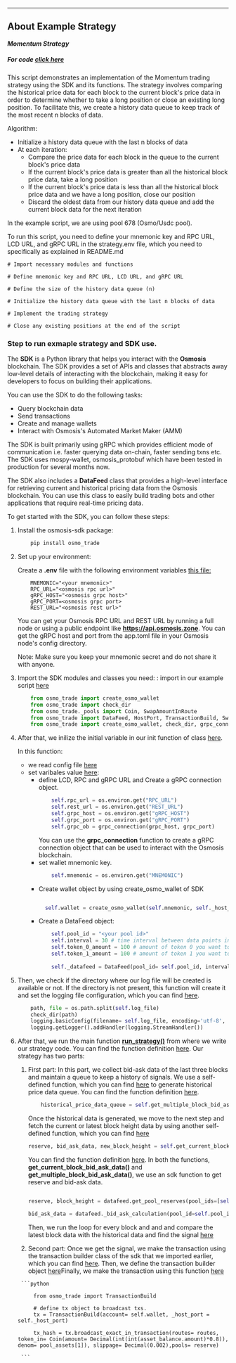 ***
## About Example Strategy

**_Momentum Strategy_**

##### For code [click here](https://github.com/0xmercury/osmo_trade/blob/master/examples/example_momentum_strategy.py)

This script demonstrates an implementation of the Momentum trading strategy using the SDK and its functions. The strategy involves comparing the historical price data for each block to the current block's price data in order to determine whether to take a long position or close an existing long position. To facilitate this, we create a history data queue to keep track of the most recent n blocks of data.

Algorithm:
- Initialize a history data queue with the last n blocks of data
- At each iteration:
    - Compare the price data for each block in the queue to the current block's price data
    - If the current block's price data is greater than all the historical block price data, take a long position
    - If the current block's price data is less than all the historical block price data and we have a long position, close our position
    - Discard the oldest data from our history data queue and add the current block data for the next iteration

In the example script, we are using pool 678 (Osmo/Usdc pool).

To run this script, you need to define your mnemonic key and RPC URL, LCD URL, and gRPC URL in the strategy.env file, which you need to specifically as explained in README.md


    # Import necessary modules and functions

    # Define mnemonic key and RPC URL, LCD URL, and gRPC URL

    # Define the size of the history data queue (n)

    # Initialize the history data queue with the last n blocks of data

    # Implement the trading strategy

    # Close any existing positions at the end of the script


### Step to run exmaple strategy and SDK use.

The **SDK** is a Python library that helps you interact with the **Osmosis** blockchain. The SDK provides a set of APIs and classes that abstracts away low-level details of interacting with the blockchain, making it easy for developers to focus on building their applications.

You can use the SDK to do the following tasks:

* Query blockchain data
* Send transactions
* Create and manage wallets
* Interact with Osmosis's Automated Market Maker (AMM)

The SDK is built primarily using gRPC which provides efficient mode of communication i.e. faster querying data on-chain, faster sending txns etc. The SDK uses mospy-wallet, osmosis_protobuf which have been tested in production for several months now.

The SDK also includes a **DataFeed** class that provides a high-level interface for retrieving current and historical pricing data from the Osmosis blockchain. You can use this class to easily build trading bots and other applications that require real-time pricing data.

To get started with the SDK, you can follow these steps:

1. Install the osmosis-sdk package:

    ```bash
        pip install osmo_trade
    ```


2. Set up your environment:

    Create a **.env** file with the following environment variables [this file:](https://github.com/0xmercury/osmo_trade/blob/master/envs/strategy.env)
    ```makeile
        MNEMONIC="<your mnemonic>"
        RPC_URL="<osmosis rpc url>"
        gRPC_HOST="<osmosis grpc host>"
        gRPC_PORT=<osmosis grpc port>
        REST_URL="<osmosis rest url>"
    ```
    You can get your Osmosis RPC URL and REST URL by running a full node or using a public endpoint like **https://api.osmosis.zone**. You can get the gRPC host and port from the app.toml file in your Osmosis node's config directory.

    Note: Make sure you keep your mnemonic secret and do not share it with anyone.


3. Import the SDK modules and classes you need: :
    import in our example script [here](https://github.com/0xmercury/osmo_trade/blob/master/example_momentum_strategy.py#L39)

    ```python
        from osmo_trade import create_osmo_wallet
        from osmo_trade import check_dir
        from osmo_trade._pools import Coin, SwapAmountInRoute
        from osmo_trade import DataFeed, HostPort, TransactionBuild, SwapAmountInRoute, Coin, ROOT_DIR, CURR_DIR
        from osmo_trade import create_osmo_wallet, check_dir, grpc_connection, wallet_balance
    ```

4. After that, we inilize the initial variable in our init function of class [here](https://github.com/0xmercury/osmo_trade/blob/master/examples/example_momentum_strategy.py#L48).

    In this function: 
    * we read config file [here](https://github.com/0xmercury/osmo_trade/blob/master/examples/example_momentum_strategy.py#L49)
    * set varibales value [here](https://github.com/0xmercury/osmo_trade/blob/master/examples/example_momentum_strategy.py#L52):
        * define LCD, RPC and gRPC URL and Create a gRPC connection object.
            ```python
                self.rpc_url = os.environ.get("RPC_URL")
                self.rest_url = os.environ.get("REST_URL")
                self.grpc_host = os.environ.get("gRPC_HOST")
                self.grpc_port = os.environ.get("gRPC_PORT")
                self.grpc_ob = grpc_connection(grpc_host, grpc_port)
            ``` 
            You can use the **grpc_connection** function to create a gRPC connection object that can be used to interact with the Osmosis blockchain.
        * set wallet mnemonic key.
            ```python
                self.mnemonic = os.environ.get("MNEMONIC")
          ```
        * Create wallet object by using create_osmo_wallet of SDK
          ```python
          
            self.wallet = create_osmo_wallet(self.mnemonic, self._host_port)
          ```
        * Create a DataFeed object:
            ```python
                self.pool_id = "<your pool id>"
                self.interval = 30 # time interval between data points in seconds
                self.token_0_amount = 100 # amount of token 0 you want to use in the pricing data calculation
                self.token_1_amount = 100 # amount of token 1 you want to use in the pricing data calculation
                
                self._datafeed = DataFeed(pool_id= self.pool_id, interval= self.interval, token_0_amount= self.token_0_amount, token_1_amount= self.token_1_amount, rpc_url= self.rpc_url, grpc_con= self._grpc_ob)
            ```
5.  Then, we check if the directory where our log file will be created is available or not. If the directory is not present, this function will create it and set the logging file configuration, which you can find [here](https://github.com/0xmercury/osmo_trade/blob/master/examples/example_momentum_strategy.py#L68).
    
    ```python
        path, file = os.path.split(self.log_file)
        check_dir(path)
        logging.basicConfig(filename= self.log_file, encoding='utf-8', level=logging.INFO)
        logging.getLogger().addHandler(logging.StreamHandler())
    ```

6. After that, we run the main function  [**run_strategy()**](https://github.com/0xmercury/osmo_trade/blob/master/example_momentum_strategy.py#L214) from where we write our strategy code. You can find the function definition [here](https://github.com/0xmercury/osmo_trade/blob/master/examples/example_momentum_strategy.py#L140). Our strategy has two parts:
    
    1. First part: In this part, we collect bid-ask data of the last three blocks and maintain a queue to keep a history of signals. We use a self-defined function, which you can find [here](https://github.com/0xmercury/osmo_trade/blob/master/examples/example_momentum_strategy.py#L164) to generate historical price data queue. You can find the function definition [here](https://github.com/0xmercury/osmo_trade/blob/master/examples/example_momentum_strategy.py#L82).
        
        ```python
            historical_price_data_queue = self.get_multiple_block_bid_ask_data(historicl_old_block_point)
        ```
    
        Once the historical data is generated, we move to the next step and fetch the current or latest block height data by using another self-defined function, which you can find [here](https://github.com/0xmercury/osmo_trade/blob/master/examples/example_momentum_strategy.py#L174)
    
        ```python
        reserve, bid_ask_data, new_block_height = self.get_current_block_bid_ask_data()
        ``` 
        You can find the function definition [here](https://github.com/0xmercury/osmo_trade/blob/master/examples/example_momentum_strategy.py#L123). In both the functions, **get_current_block_bid_ask_data()** and **get_multiple_block_bid_ask_data()**, we use an sdk function to get reserve and bid-ask data.
        
        ```python

        reserve, block_height = datafeed.get_pool_reserves(pool_ids=[self.pool_id])

        bid_ask_data = datafeed._bid_ask_calculation(pool_id=self.pool_id, token_0=self.token_0_amount, token_1=self.token_1_amount, pools_dict=reserve)
        ```
        Then, we run the loop for every block and and and compare the latest block data with the historical data and find the signal [here](https://github.com/0xmercury/osmo_trade/blob/master/examples/example_momentum_strategy.py#L189)
    
    2.   Second part: Once we get the signal, we make the transaction using the transaction builder class of the sdk that we imported earlier, which you can find [here](https://github.com/0xmercury/osmo_trade/blob/master/examples/example_momentum_strategy.py#L42). Then, we define the transaction builder object [here](https://github.com/0xmercury/osmo_trade/blob/master/examples/example_momentum_strategy.py#L155)Finally, we make the transaction using this function [here](https://github.com/0xmercury/osmo_trade/blob/master/examples/example_momentum_strategy.py#L196)
    
        ```python

            from osmo_trade import TransactionBuild

            # define tx object to broadcast txs.
            tx = TransactionBuild(account= self.wallet, _host_port = self._host_port)

            tx_hash = tx.broadcast_exact_in_transaction(routes= routes, token_in= Coin(amount= Decimal(int(int(asset_balance.amount)*0.8)), denom= pool_assets[1]), slippage= Decimal(0.002),pools= reserve)
                            
        ```
